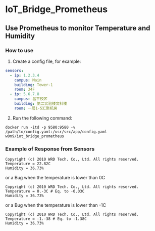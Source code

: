 # IoT_Bridge_Prometheus

## Use Prometheus to monitor Temperature and Humidity

### How to use

1. Create a config file, for example:

```yaml
sensors:
  - ip: 1.2.3.4
    campus: Main
    building: Tower-1
    room: 34F
  - ip: 5.6.7.8
    campus: 昌平校区
    building: 第二实验楼文科楼
    room: 一层1-5汇聚机房
```

2. Run the following command:

```docker
docker run -itd -p 9580:9580 -v /path/to/config.yaml:/usr/src/app/config.yaml w0n9/iot_bridge_prometheus
```

### Example of Response from Sensors

```
Copyright (c) 2010 WRD Tech. Co., Ltd. All rights reserved.
Temperature = 22.82C
Humidity = 36.73%
```

or a Bug when the temperature is lower than 0C

```
Copyright (c) 2010 WRD Tech. Co., Ltd. All rights reserved.
Temperature = 0.-3C # Eq. to -0.03C
Humidity = 36.73%
```

or a Bug when the temperature is lower than -1C

```
Copyright (c) 2010 WRD Tech. Co., Ltd. All rights reserved.
Temperature = -1.-38 # Eq. to -1.38C
Humidity = 36.73%
```
